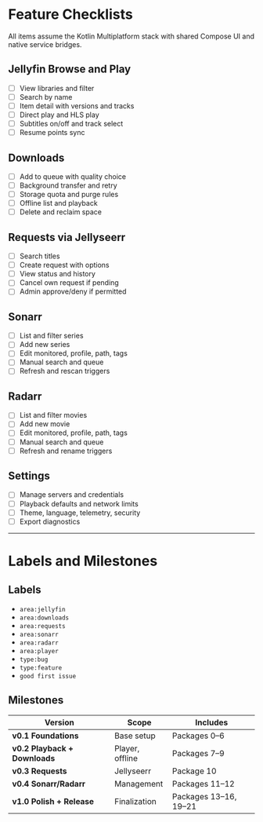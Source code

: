 # Feature Checklists

All items assume the Kotlin Multiplatform stack with shared Compose UI and native service bridges.

## Jellyfin Browse and Play
- [ ] View libraries and filter  
- [ ] Search by name  
- [ ] Item detail with versions and tracks  
- [ ] Direct play and HLS play  
- [ ] Subtitles on/off and track select  
- [ ] Resume points sync  

## Downloads
- [ ] Add to queue with quality choice  
- [ ] Background transfer and retry  
- [ ] Storage quota and purge rules  
- [ ] Offline list and playback  
- [ ] Delete and reclaim space  

## Requests via Jellyseerr
- [ ] Search titles  
- [ ] Create request with options  
- [ ] View status and history  
- [ ] Cancel own request if pending  
- [ ] Admin approve/deny if permitted  

## Sonarr
- [ ] List and filter series  
- [ ] Add new series  
- [ ] Edit monitored, profile, path, tags  
- [ ] Manual search and queue  
- [ ] Refresh and rescan triggers  

## Radarr
- [ ] List and filter movies  
- [ ] Add new movie  
- [ ] Edit monitored, profile, path, tags  
- [ ] Manual search and queue  
- [ ] Refresh and rename triggers  

## Settings
- [ ] Manage servers and credentials  
- [ ] Playback defaults and network limits  
- [ ] Theme, language, telemetry, security  
- [ ] Export diagnostics  

---

# Labels and Milestones

## Labels
- `area:jellyfin`
- `area:downloads`
- `area:requests`
- `area:sonarr`
- `area:radarr`
- `area:player`
- `type:bug`
- `type:feature`
- `good first issue`

## Milestones
| Version | Scope | Includes |
|----------|--------|-----------|
| **v0.1 Foundations** | Base setup | Packages 0–6 |
| **v0.2 Playback + Downloads** | Player, offline | Packages 7–9 |
| **v0.3 Requests** | Jellyseerr | Package 10 |
| **v0.4 Sonarr/Radarr** | Management | Packages 11–12 |
| **v1.0 Polish + Release** | Finalization | Packages 13–16, 19–21 |
